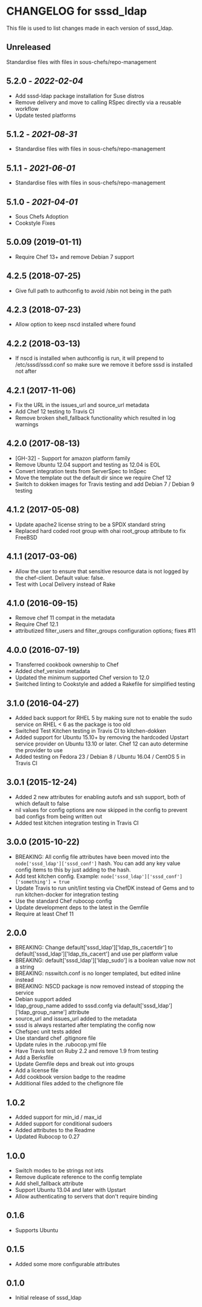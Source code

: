 # CHANGELOG for sssd_ldap

This file is used to list changes made in each version of sssd_ldap.

## Unreleased

Standardise files with files in sous-chefs/repo-management

## 5.2.0 - *2022-02-04*

- Add sssd-ldap package installation for Suse distros
- Remove delivery and move to calling RSpec directly via a reusable workflow
- Update tested platforms

## 5.1.2 - *2021-08-31*

- Standardise files with files in sous-chefs/repo-management

## 5.1.1 - *2021-06-01*

- Standardise files with files in sous-chefs/repo-management

## 5.1.0 - *2021-04-01*

- Sous Chefs Adoption
- Cookstyle Fixes

## 5.0.09 (2019-01-11)

- Require Chef 13+ and remove Debian 7 support

## 4.2.5 (2018-07-25)

- Give full path to authconfig to avoid /sbin not being in the path

## 4.2.3 (2018-07-23)

- Allow option to keep nscd installed where found

## 4.2.2 (2018-03-13)

- If nscd is installed when authconfig is run, it will prepend to /etc/sssd/sssd.conf so make sure we remove it before sssd is installed not after

## 4.2.1 (2017-11-06)

- Fix the URL in the issues_url and source_url metadata
- Add Chef 12 testing to Travis CI
- Remove broken shell_fallback functionality which resulted in log warnings

## 4.2.0 (2017-08-13)

- [GH-32] - Support for amazon platform family
- Remove Ubuntu 12.04 support and testing as 12.04 is EOL
- Convert integration tests from ServerSpec to InSpec
- Move the template out the default dir since we require Chef 12
- Switch to dokken images for Travis testing and add Debian 7 / Debian 9 testing

## 4.1.2 (2017-05-08)

- Update apache2 license string to be a SPDX standard string
- Replaced hard coded root group with ohai root_group attribute to fix FreeBSD

## 4.1.1 (2017-03-06)

- Allow the user to ensure that sensitive resource data is not logged by the chef-client. Default value: false.
- Test with Local Delivery instead of Rake

## 4.1.0 (2016-09-15)

- Remove chef 11 compat in the metadata
- Require Chef 12.1
- attributized filter_users and filter_groups configuration options; fixes #11

## 4.0.0 (2016-07-19)

- Transferred cookbook ownership to Chef
- Added chef_version metadata
- Updated the minimum supported Chef version to 12.0
- Switched linting to Cookstyle and added a Rakefile for simplified testing

## 3.1.0 (2016-04-27)

- Added back support for RHEL 5 by making sure not to enable the sudo service on RHEL < 6 as the package is too old
- Switched Test Kitchen testing in Travis CI to kitchen-dokken
- Added support for Ubuntu 15.10+ by removing the hardcoded Upstart service provider on Ubuntu 13.10 or later. Chef 12 can auto determine the provider to use
- Added testing on Fedora 23 / Debian 8 / Ubuntu 16.04 / CentOS 5 in Travis CI

## 3.0.1 (2015-12-24)

- Added 2 new attributes for enabling autofs and ssh support, both of which default to false
- nil values for config options are now skipped in the config to prevent bad configs from being written out
- Added test kitchen integration testing in Travis CI

## 3.0.0 (2015-10-22)

- BREAKING: All config file attributes have been moved into the `node['sssd_ldap']['sssd_conf']` hash. You can add any key value config items to this by just adding to the hash.
- Add test kitchen config. Example: `node['sssd_ldap']['sssd_conf']['something'] = true`
- Update Travis to run unit/lint testing via ChefDK instead of Gems and to run kitchen-docker for integration testing
- Use the standard Chef rubocop config
- Update development deps to the latest in the Gemfile
- Require at least Chef 11

## 2.0.0

- BREAKING: Change default['sssd_ldap']['ldap_tls_cacertdir'] to default['sssd_ldap']['ldap_tls_cacert'] and use per platform value
- BREAKING: default['sssd_ldap']['ldap_sudo'] is a boolean value now not a string
- BREAKING: nsswitch.conf is no longer templated, but edited inline instead
- BREAKING: NSCD package is now removed instead of stopping the service
- Debian support added
- ldap_group_name added to sssd.confg via default['sssd_ldap']['ldap_group_name'] attribute
- source_url and issues_url added to the metadata
- sssd is always restarted after templating the config now
- Chefspec unit tests added
- Use standard chef .gitignore file
- Update rules in the .rubocop.yml file
- Have Travis test on Ruby 2.2 and remove 1.9 from testing
- Add a Berksfile
- Update Gemfile deps and break out into groups
- Add a license file
- Add cookbook version badge to the readme
- Additional files added to the chefignore file

## 1.0.2

- Added support for min_id / max_id
- Added support for conditional sudoers
- Added attributes to the Readme
- Updated Rubocop to 0.27

## 1.0.0

- Switch modes to be strings not ints
- Remove duplicate reference to the config template
- Add shell_fallback attribute
- Support Ubuntu 13.04 and later with Upstart
- Allow authenticating to servers that don't require binding

## 0.1.6

- Supports Ubuntu

## 0.1.5

- Added some more configurable attributes

## 0.1.0

- Initial release of sssd_ldap
